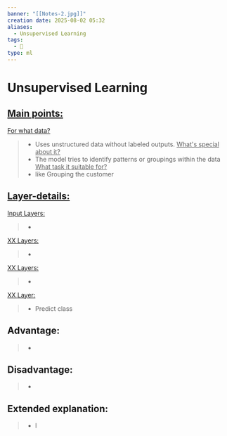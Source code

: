 ```yaml
---
banner: "[[Notes-2.jpg]]"
creation date: 2025-08-02 05:32
aliases:
  - Unsupervised Learning
tags:
  - 🧠
type: ml
---
```

# Unsupervised Learning


## <u>Main points:</u>
<u>For what data?</u>
> - Uses unstructured data without labeled outputs.
<u>What's special about it?</u>
> - The model tries to identify patterns or groupings within the data
<u>What task it suitable for?</u>
> - like Grouping the customer 

## <u>Layer-details:  </u>
<u>Input Layers: </u>
> - 
<u>XX Layers: </u>
> - 
<u>XX Layers: </u>
> - 
<u>XX Layer: </u>
> - Predict class

## Advantage:
> - 

## Disadvantage:
> - 

## Extended explanation:
> - l


